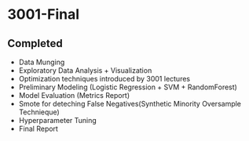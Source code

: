 # 3001-Final

## Completed
- Data Munging
- Exploratory Data Analysis + Visualization
- Optimization techniques introduced by 3001 lectures
- Preliminary Modeling (Logistic Regression + SVM + RandomForest)
- Model Evaluation (Metrics Report)
- Smote for deteching False Negatives(Synthetic Minority Oversample Technieque)
- Hyperparameter Tuning
- Final Report
